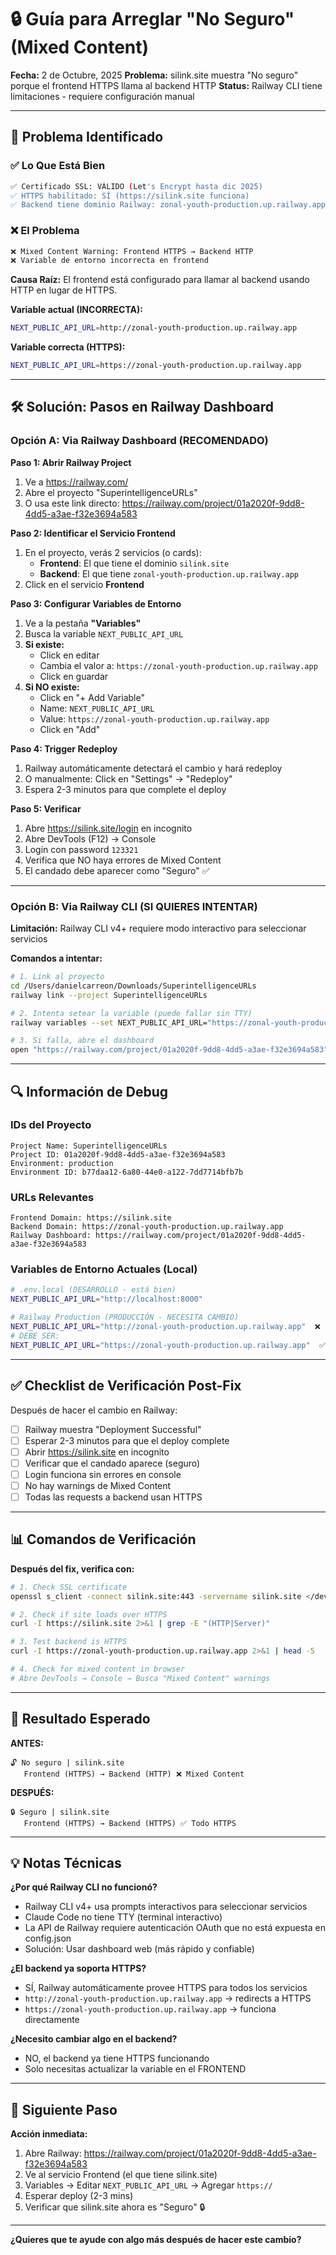# 🔒 Guía para Arreglar "No Seguro" (Mixed Content)

**Fecha:** 2 de Octubre, 2025
**Problema:** silink.site muestra "No seguro" porque el frontend HTTPS llama al backend HTTP
**Status:** Railway CLI tiene limitaciones - requiere configuración manual

---

## 🎯 Problema Identificado

### ✅ Lo Que Está Bien
```bash
✅ Certificado SSL: VÁLIDO (Let's Encrypt hasta dic 2025)
✅ HTTPS habilitado: SÍ (https://silink.site funciona)
✅ Backend tiene dominio Railway: zonal-youth-production.up.railway.app
```

### ❌ El Problema
```bash
❌ Mixed Content Warning: Frontend HTTPS → Backend HTTP
❌ Variable de entorno incorrecta en frontend
```

**Causa Raíz:**
El frontend está configurado para llamar al backend usando HTTP en lugar de HTTPS.

**Variable actual (INCORRECTA):**
```bash
NEXT_PUBLIC_API_URL=http://zonal-youth-production.up.railway.app
```

**Variable correcta (HTTPS):**
```bash
NEXT_PUBLIC_API_URL=https://zonal-youth-production.up.railway.app
```

---

## 🛠️ Solución: Pasos en Railway Dashboard

### Opción A: Via Railway Dashboard (RECOMENDADO)

**Paso 1: Abrir Railway Project**
1. Ve a https://railway.com/
2. Abre el proyecto "SuperintelligenceURLs"
3. O usa este link directo: https://railway.com/project/01a2020f-9dd8-4dd5-a3ae-f32e3694a583

**Paso 2: Identificar el Servicio Frontend**
1. En el proyecto, verás 2 servicios (o cards):
   - **Frontend**: El que tiene el dominio `silink.site`
   - **Backend**: El que tiene `zonal-youth-production.up.railway.app`
2. Click en el servicio **Frontend**

**Paso 3: Configurar Variables de Entorno**
1. Ve a la pestaña **"Variables"**
2. Busca la variable `NEXT_PUBLIC_API_URL`
3. **Si existe:**
   - Click en editar
   - Cambia el valor a: `https://zonal-youth-production.up.railway.app`
   - Click en guardar
4. **Si NO existe:**
   - Click en "+ Add Variable"
   - Name: `NEXT_PUBLIC_API_URL`
   - Value: `https://zonal-youth-production.up.railway.app`
   - Click en "Add"

**Paso 4: Trigger Redeploy**
1. Railway automáticamente detectará el cambio y hará redeploy
2. O manualmente: Click en "Settings" → "Redeploy"
3. Espera 2-3 minutos para que complete el deploy

**Paso 5: Verificar**
1. Abre https://silink.site/login en incognito
2. Abre DevTools (F12) → Console
3. Login con password `123321`
4. Verifica que NO haya errores de Mixed Content
5. El candado debe aparecer como "Seguro" ✅

---

### Opción B: Via Railway CLI (SI QUIERES INTENTAR)

**Limitación:** Railway CLI v4+ requiere modo interactivo para seleccionar servicios

**Comandos a intentar:**
```bash
# 1. Link al proyecto
cd /Users/danielcarreon/Downloads/SuperintelligenceURLs
railway link --project SuperintelligenceURLs

# 2. Intenta setear la variable (puede fallar sin TTY)
railway variables --set NEXT_PUBLIC_API_URL="https://zonal-youth-production.up.railway.app"

# 3. Si falla, abre el dashboard
open "https://railway.com/project/01a2020f-9dd8-4dd5-a3ae-f32e3694a583"
```

---

## 🔍 Información de Debug

### IDs del Proyecto
```
Project Name: SuperintelligenceURLs
Project ID: 01a2020f-9dd8-4dd5-a3ae-f32e3694a583
Environment: production
Environment ID: b77daa12-6a80-44e0-a122-7dd7714bfb7b
```

### URLs Relevantes
```
Frontend Domain: https://silink.site
Backend Domain: https://zonal-youth-production.up.railway.app
Railway Dashboard: https://railway.com/project/01a2020f-9dd8-4dd5-a3ae-f32e3694a583
```

### Variables de Entorno Actuales (Local)
```bash
# .env.local (DESARROLLO - está bien)
NEXT_PUBLIC_API_URL="http://localhost:8000"

# Railway Production (PRODUCCIÓN - NECESITA CAMBIO)
NEXT_PUBLIC_API_URL="http://zonal-youth-production.up.railway.app"  ❌
# DEBE SER:
NEXT_PUBLIC_API_URL="https://zonal-youth-production.up.railway.app"  ✅
```

---

## ✅ Checklist de Verificación Post-Fix

Después de hacer el cambio en Railway:

- [ ] Railway muestra "Deployment Successful"
- [ ] Esperar 2-3 minutos para que el deploy complete
- [ ] Abrir https://silink.site en incognito
- [ ] Verificar que el candado aparece (seguro)
- [ ] Login funciona sin errores en console
- [ ] No hay warnings de Mixed Content
- [ ] Todas las requests a backend usan HTTPS

---

## 📊 Comandos de Verificación

**Después del fix, verifica con:**

```bash
# 1. Check SSL certificate
openssl s_client -connect silink.site:443 -servername silink.site </dev/null 2>/dev/null | openssl x509 -noout -text | grep -E "(Subject:|Issuer:|Not After)"

# 2. Check if site loads over HTTPS
curl -I https://silink.site 2>&1 | grep -E "(HTTP|Server)"

# 3. Test backend is HTTPS
curl -I https://zonal-youth-production.up.railway.app 2>&1 | head -5

# 4. Check for mixed content in browser
# Abre DevTools → Console → Busca "Mixed Content" warnings
```

---

## 🎯 Resultado Esperado

**ANTES:**
```
🔓 No seguro | silink.site
   Frontend (HTTPS) → Backend (HTTP) ❌ Mixed Content
```

**DESPUÉS:**
```
🔒 Seguro | silink.site
   Frontend (HTTPS) → Backend (HTTPS) ✅ Todo HTTPS
```

---

## 💡 Notas Técnicas

**¿Por qué Railway CLI no funcionó?**
- Railway CLI v4+ usa prompts interactivos para seleccionar servicios
- Claude Code no tiene TTY (terminal interactivo)
- La API de Railway requiere autenticación OAuth que no está expuesta en config.json
- Solución: Usar dashboard web (más rápido y confiable)

**¿El backend ya soporta HTTPS?**
- SÍ, Railway automáticamente provee HTTPS para todos los servicios
- `http://zonal-youth-production.up.railway.app` → redirects a HTTPS
- `https://zonal-youth-production.up.railway.app` → funciona directamente

**¿Necesito cambiar algo en el backend?**
- NO, el backend ya tiene HTTPS funcionando
- Solo necesitas actualizar la variable en el FRONTEND

---

## 🚀 Siguiente Paso

**Acción inmediata:**
1. Abre Railway: https://railway.com/project/01a2020f-9dd8-4dd5-a3ae-f32e3694a583
2. Ve al servicio Frontend (el que tiene silink.site)
3. Variables → Editar `NEXT_PUBLIC_API_URL` → Agregar `https://`
4. Esperar deploy (2-3 mins)
5. Verificar que silink.site ahora es "Seguro" 🔒

---

**¿Quieres que te ayude con algo más después de hacer este cambio?**
